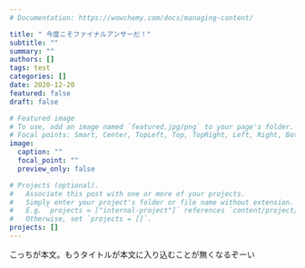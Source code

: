 ```yaml
---
# Documentation: https://wowchemy.com/docs/managing-content/

title: " 今度こそファイナルアンサーだ！"
subtitle: ""
summary: ""
authors: []
tags: test
categories: []
date: 2020-12-20
featured: false
draft: false

# Featured image
# To use, add an image named `featured.jpg/png` to your page's folder.
# Focal points: Smart, Center, TopLeft, Top, TopRight, Left, Right, BottomLeft, Bottom, BottomRight.
image:
  caption: ""
  focal_point: ""
  preview_only: false

# Projects (optional).
#   Associate this post with one or more of your projects.
#   Simply enter your project's folder or file name without extension.
#   E.g. `projects = ["internal-project"]` references `content/project/deep-learning/index.md`.
#   Otherwise, set `projects = []`.
projects: []
---
```



こっちが本文。もうタイトルが本文に入り込むことが無くなるぞーい